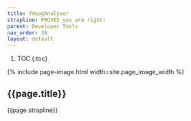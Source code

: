 ```yaml
---
title: fmLogAnalyser
strapline: PROVES you are right!
parent: Developer Tools
nav_order: 30
layout: default
---
```

1. TOC
{:toc}

{% include page-image.html width=site.page_image_width %}

## {{page.title}}

{{page.strapline}}
